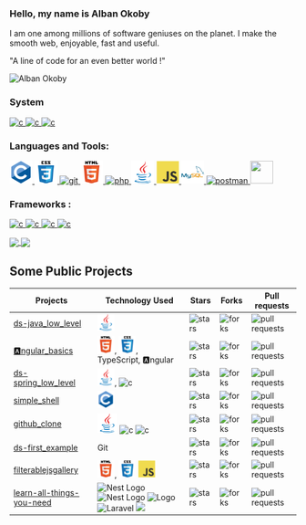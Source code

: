 
### Hello, my name is Alban Okoby
I am one among millions of software geniuses on the planet. I make the smooth web, enjoyable, fast and useful. <br>
<!-- A graduate B.Sc (IT-SN) Computer Science and Technology. -->

"A line of code for an even better world  !"
<p align="left"> <img src="https://komarev.com/ghpvc/?username=alban-okoby&label=Profile%20views&color=0e75b6&style=flat" alt="Alban Okoby" /> </p>

<h3> System </h3>
 <p align="left"> <a href="https://id.nl/_next/image?url=https%3A%2F%2Fwww.datocms-assets.com%2F56706%2F1666324500-px_computertotaal_31908_xzxagr42h78nv46i.png%3Ffm%3Dwebp%26fit%3Dcrop%26w%3D364%26h%3D240%26auto%3Dcompress%26fp-x%3D0.5%26fp-y%3D0.5&w=750&q=100" target="_blank" rel="noreferrer"> <img src="https://id.nl/_next/image?url=https%3A%2F%2Fwww.datocms-assets.com%2F56706%2F1666324500-px_computertotaal_31908_xzxagr42h78nv46i.png%3Ffm%3Dwebp%26fit%3Dcrop%26w%3D364%26h%3D240%26auto%3Dcompress%26fp-x%3D0.5%26fp-y%3D0.5&w=750&q=100" alt="c" width="80" height="50"/> </a> <a href="https://encrypted-tbn0.gstatic.com/images?q=tbn:ANd9GcRBuw9_a_f6qH-XzSPYXj9pEDtmIyZerrO9gKoyRMx45HsI-n7DOqqkuA_-FpB1PL1pmQU&usqp=CAU" target="_blank" rel="noreferrer"> <img src="https://encrypted-tbn0.gstatic.com/images?q=tbn:ANd9GcRBuw9_a_f6qH-XzSPYXj9pEDtmIyZerrO9gKoyRMx45HsI-n7DOqqkuA_-FpB1PL1pmQU&usqp=CAU" alt="c" width="65" height="50"/> </a> 
 <a href="https://encrypted-tbn0.gstatic.com/images?q=tbn:ANd9GcRBuw9_a_f6qH-XzSPYXj9pEDtmIyZerrO9gKoyRMx45HsI-n7DOqqkuA_-FpB1PL1pmQU&usqp=CAU" target="_blank" rel="noreferrer"> <img src="https://venzi.files.wordpress.com/2018/07/linux_penguin_with_logo.gif?w=254" alt="c" width="65" height="50"/> </a>
 </p>
 
<h3 align="left">Languages and Tools:</h3>
<p align="left"> <a href="https://www.cprogramming.com/" target="_blank" rel="noreferrer"> <img src="https://raw.githubusercontent.com/devicons/devicon/master/icons/c/c-original.svg" alt="ubuntu" width="40" height="40"/> </a> <a href="https://www.w3schools.com/css/" target="_blank" rel="noreferrer"> <img src="https://raw.githubusercontent.com/devicons/devicon/master/icons/css3/css3-original-wordmark.svg" alt="css3" width="40" height="40"/> </a> <!-- <a href="https://dart.dev" target="_blank" rel="noreferrer"> <img src="https://www.vectorlogo.zone/logos/dartlang/dartlang-icon.svg" alt="dart" width="40" height="40"/> </a> <a href="https://flutter.dev" target="_blank" rel="noreferrer"> <img src="https://www.vectorlogo.zone/logos/flutterio/flutterio-icon.svg" alt="flutter" width="40" height="40"/> </a> --> <a href="https://git-scm.com/" target="_blank" rel="noreferrer"> <img src="https://www.vectorlogo.zone/logos/git-scm/git-scm-icon.svg" alt="git" width="40" height="40"/> </a> <a href="https://www.w3.org/html/" target="_blank" rel="noreferrer"> <img src="https://raw.githubusercontent.com/devicons/devicon/master/icons/html5/html5-original-wordmark.svg" alt="html5" width="40" height="40"/> </a> <a href="https://www.php.net/" target="_blank" rel="noreferrer"> <img src="https://upload.wikimedia.org/wikipedia/commons/3/31/Webysther_20160423_-_Elephpant.svg" alt="php" width="40" height="40"/> </a>  <a href="https://www.java.com" target="_blank" rel="noreferrer"> <img src="https://raw.githubusercontent.com/devicons/devicon/master/icons/java/java-original.svg" alt="java" width="40" height="40"/> </a> <a href="https://developer.mozilla.org/en-US/docs/Web/JavaScript" target="_blank" rel="noreferrer"> <img src="https://raw.githubusercontent.com/devicons/devicon/master/icons/javascript/javascript-original.svg" alt="javascript" width="40" height="40"/> </a> 
<!--  <a href="https://www.linux.org/" target="_blank" rel="noreferrer"> <img src="https://raw.giathubusercontent.com/devicons/devicon/master/icons/linux/linux-original.svg" alt="linux" width="40" height="40"/> </a>  -->
 <a href="https://www.mysql.com/" target="_blank" rel="noreferrer"> <img src="https://raw.githubusercontent.com/devicons/devicon/master/icons/mysql/mysql-original-wordmark.svg" alt="mysql" width="40" height="40"/> </a> <a href="https://postman.com" target="_blank" rel="noreferrer"> <img src="https://www.vectorlogo.zone/logos/getpostman/getpostman-icon.svg" alt="postman" width="40" height="40" /> </a> <a href="https://bitbucket.org" target="_blank" rel="noreferrer" ><img src="https://encrypted-tbn0.gstatic.com/images?q=tbn:ANd9GcQXhpSXbWWq_Cu8k-TA7PBfXF6D4rfwpokAHO0KTyI2_w&s" alt="" width="40" height="40"/> </a>   <!-- <a href="https://www.python.org" target="_blank" rel="noreferrer" ><img src="https://raw.githubusercontent.com/devicons/devicon/master/icons/python/python-original.svg" alt="python" width="40" height="40"/> </a> 
-->
</p>

  <h3 align="left">Frameworks :</h3>
  <p align="left"> <a href="https://www.angular.io" target="_blank" rel="noreferrer"> <img src="https://angular.io/assets/images/logos/angular/shield-large.svg" alt="c" width="50" height="50"/> </a> <a href="https://www.spring.io" target="_blank" rel="noreferrer"> <img src="https://encrypted-tbn0.gstatic.com/images?q=tbn:ANd9GcRKv3NF172jmJj6A20BTyi7K9W1gybX6ymf3U01sXCipg&s" alt="c" width="50" height="50"/> </a> <a href="https://www.angular.io" target="_blank" rel="noreferrer"> <img src="https://getbootstrap.com/docs/5.3/assets/brand/bootstrap-logo-shadow.png" alt="c" width="50" height="50"/> </a> <a href="https://material.angular.io/" target="_blank" rel="noreferrer"> <img src="https://static.javatpoint.com/tutorial/angular-material/images/angular-material.jpg" alt="c" width="250" height="50"/> </a>
  </p>
  <a href="https://github.com/alban-okoby/alban-okoby">
  <img align="center" src="https://github-readme-stats.vercel.app/api?username=alban-okoby&theme=highcontrast&show_icons=true&count_private=true&show_owner=true" />
</a>
<a href="https://github.com/alban-okoby/alban-okoby">
  <img align="center" src="https://github-readme-stats.vercel.app/api/top-langs/?username=alban-okoby&theme=highcontrast&show_icons=true&hide=html&langs_count=8&layout=donut" />
</a>

## Some Public Projects

Projects | Technology Used | Stars | Forks | Pull requests | 
|----------|------------------|-------|-------|---------------|
| [ds-java_low_level](https://github.com/alban-okoby/ds-java_low_level) | <img src="https://raw.githubusercontent.com/devicons/devicon/master/icons/java/java-original.svg" alt="java" width="30" height="30"/> | ![stars](https://img.shields.io/github/stars/alban-okoby/ds-java_low_level?style=flat-square&labelColor=343b41) | ![forks](https://img.shields.io/github/forks/alban-okoby/ds-java_low_level?style=flat-square&labelColor=343b41) | ![pull requests](https://img.shields.io/github/issues-pr/alban-okoby/ds-java_low_level?style=flat-square&labelColor=343b41) |
| [🅰ngular_basics](https://github.com/alban-okoby/ds-free_angular_basics) | <img src="https://raw.githubusercontent.com/devicons/devicon/master/icons/html5/html5-original-wordmark.svg" alt="html5" width="30" height="30"/>, <img src="https://raw.githubusercontent.com/devicons/devicon/master/icons/css3/css3-original-wordmark.svg" alt="css3" width="30" height="30"/>, TypeScript, 🅰ngular | ![stars](https://img.shields.io/github/stars/alban-okoby/ds-free_angular_basics?style=flat-square&labelColor=343b41) | ![forks](https://img.shields.io/github/forks/alban-okoby/ds-free_angular_basics?style=flat-square&labelColor=343b41) | ![pull requests](https://img.shields.io/github/issues-pr/alban-okoby/ds-free_angular_basics?style=flat-square&labelColor=343b41) |
| [ds-spring_low_level](https://github.com/alban-okoby/ds-spring_low_level) | <img src="https://raw.githubusercontent.com/devicons/devicon/master/icons/java/java-original.svg" alt="java" width="30" height="30"/>,  <img src="https://encrypted-tbn0.gstatic.com/images?q=tbn:ANd9GcRKv3NF172jmJj6A20BTyi7K9W1gybX6ymf3U01sXCipg&s" alt="c" width="30" height="30"/> | ![stars](https://img.shields.io/github/stars/alban-okoby/ds-spring_low_level?style=flat-square&labelColor=343b41) | ![forks](https://img.shields.io/github/forks/alban-okoby/ds-spring_low_level?style=flat-square&labelColor=343b41) | ![pull requests](https://img.shields.io/github/issues-pr/alban-okoby/ds-spring_low_level?style=flat-square&labelColor=343b41) |
| [simple_shell](https://github.com/alban-okoby/simple_shell) | <img src="https://raw.githubusercontent.com/devicons/devicon/master/icons/c/c-original.svg" alt="c" width="30" height="30"/> | ![stars](https://img.shields.io/github/stars/alban-okoby/simple_shell?style=flat-square&labelColor=343b41) | ![forks](https://img.shields.io/github/forks/alban-okoby/simple_shell?style=flat-square&labelColor=343b41) | ![pull requests](https://img.shields.io/github/issues-pr/alban-okoby/simple_shell?style=flat-square&labelColor=343b41) |
| [github_clone](https://github.com/alban-okoby/github_clone) | <img src="https://raw.githubusercontent.com/devicons/devicon/master/icons/java/java-original.svg" alt="java" width="35" height="35"/> <img src="https://encrypted-tbn0.gstatic.com/images?q=tbn:ANd9GcRKv3NF172jmJj6A20BTyi7K9W1gybX6ymf3U01sXCipg&s" alt="c" width="30" height="30"/> <img src="https://angular.io/assets/images/logos/angular/shield-large.svg" alt="c" width="30" height="30"/>| ![stars](https://img.shields.io/github/stars/alban-okoby/github_clone?style=flat-square&labelColor=343b41)  | ![forks](https://img.shields.io/github/forks/alban-okoby/github_clone?style=flat-square&labelColor=343b41) | ![pull requests](https://img.shields.io/github/issues-pr/alban-okoby/github_clone?style=flat-square&labelColor=343b41) |
| [ds-first_example](https://github.com/alban-okoby/ds-first_example) | Git | ![stars](https://img.shields.io/github/stars/alban-okoby/ds-first_example?style=flat-square&labelColor=343b41) | ![forks](https://img.shields.io/github/forks/alban-okoby/ds-first_example?style=flat-square&labelColor=343b41) | ![pull requests](https://img.shields.io/github/issues-pr/alban-okoby/ds-first_example?style=flat-square&labelColor=343b41) |
| [filterablejsgallery](https://github.com/alban-okoby/filterablejsgallery) | <img src="https://raw.githubusercontent.com/devicons/devicon/master/icons/html5/html5-original-wordmark.svg" alt="html5" width="30" height="30"/>, <img src="https://raw.githubusercontent.com/devicons/devicon/master/icons/css3/css3-original-wordmark.svg" alt="css3" width="30" height="30"/> <img src="https://raw.githubusercontent.com/devicons/devicon/master/icons/javascript/javascript-original.svg" alt="javascript" width="30" height="30"/> | ![stars](https://img.shields.io/github/stars/alban-okoby/filterablejsgallery?style=flat-square&labelColor=343b41)  | ![forks](https://img.shields.io/github/forks/alban-okoby/filterablejsgallery?style=flat-square&labelColor=343b41) | ![pull requests](https://img.shields.io/github/issues-pr/alban-okoby/filterablejsgallery?style=flat-square&labelColor=343b41) |
| [learn-all-things-you-need](https://github.com/alban-okoby/learn-all-things-you-need) | <img src="https://nestjs.com/img/logo-small.svg" width="30" alt="Nest Logo" /> <img src="https://upload.wikimedia.org/wikipedia/commons/c/c6/Dart_logo.png" width="30" alt="Nest Logo" /> <img src="https://upload.wikimedia.org/wikipedia/commons/d/d9/Node.js_logo.svg" width="50" alt="Logo" /> <img src="https://upload.wikimedia.org/wikipedia/commons/9/9a/Laravel.svg" alt="Laravel" width="30" /> <img src="https://upload.wikimedia.org/wikipedia/commons/thumb/9/95/Vue.js_Logo_2.svg/1024px-Vue.js_Logo_2.svg.png" width="30" /> | ![stars](https://img.shields.io/github/stars/alban-okoby/learn-all-things-you-need?style=flat-square&labelColor=343b41)  | ![forks](https://img.shields.io/github/forks/alban-okoby/filterablejsgallery?style=flat-square&labelColor=343b41) | ![pull requests](https://img.shields.io/github/issues-pr/alban-okoby/learn-all-things-you-need?style=flat-square&labelColor=343b41) |
